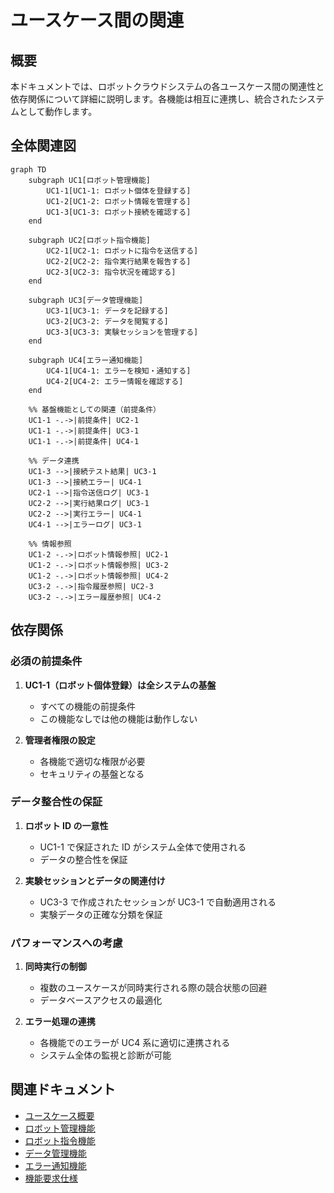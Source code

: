 # ユースケース間の関連

## 概要

本ドキュメントでは、ロボットクラウドシステムの各ユースケース間の関連性と依存関係について詳細に説明します。各機能は相互に連携し、統合されたシステムとして動作します。

## 全体関連図

```mermaid
graph TD
    subgraph UC1[ロボット管理機能]
        UC1-1[UC1-1: ロボット個体を登録する]
        UC1-2[UC1-2: ロボット情報を管理する]
        UC1-3[UC1-3: ロボット接続を確認する]
    end

    subgraph UC2[ロボット指令機能]
        UC2-1[UC2-1: ロボットに指令を送信する]
        UC2-2[UC2-2: 指令実行結果を報告する]
        UC2-3[UC2-3: 指令状況を確認する]
    end

    subgraph UC3[データ管理機能]
        UC3-1[UC3-1: データを記録する]
        UC3-2[UC3-2: データを閲覧する]
        UC3-3[UC3-3: 実験セッションを管理する]
    end

    subgraph UC4[エラー通知機能]
        UC4-1[UC4-1: エラーを検知・通知する]
        UC4-2[UC4-2: エラー情報を確認する]
    end

    %% 基盤機能としての関連（前提条件）
    UC1-1 -.->|前提条件| UC2-1
    UC1-1 -.->|前提条件| UC3-1
    UC1-1 -.->|前提条件| UC4-1

    %% データ連携
    UC1-3 -->|接続テスト結果| UC3-1
    UC1-3 -->|接続エラー| UC4-1
    UC2-1 -->|指令送信ログ| UC3-1
    UC2-2 -->|実行結果ログ| UC3-1
    UC2-2 -->|実行エラー| UC4-1
    UC4-1 -->|エラーログ| UC3-1

    %% 情報参照
    UC1-2 -.->|ロボット情報参照| UC2-1
    UC1-2 -.->|ロボット情報参照| UC3-2
    UC1-2 -.->|ロボット情報参照| UC4-2
    UC3-2 -.->|指令履歴参照| UC2-3
    UC3-2 -.->|エラー履歴参照| UC4-2
```


## 依存関係

### 必須の前提条件

1. **UC1-1（ロボット個体登録）は全システムの基盤**

   - すべての機能の前提条件
   - この機能なしでは他の機能は動作しない

2. **管理者権限の設定**
   - 各機能で適切な権限が必要
   - セキュリティの基盤となる

### データ整合性の保証

1. **ロボット ID の一意性**

   - UC1-1 で保証された ID がシステム全体で使用される
   - データの整合性を保証

2. **実験セッションとデータの関連付け**
   - UC3-3 で作成されたセッションが UC3-1 で自動適用される
   - 実験データの正確な分類を保証

### パフォーマンスへの考慮

1. **同時実行の制御**

   - 複数のユースケースが同時実行される際の競合状態の回避
   - データベースアクセスの最適化

2. **エラー処理の連携**
   - 各機能でのエラーが UC4 系に適切に連携される
   - システム全体の監視と診断が可能

## 関連ドキュメント

- [ユースケース概要](index.md)
- [ロボット管理機能](UC01_robot_management/index.md)
- [ロボット指令機能](UC02_robot_command/index.md)
- [データ管理機能](UC03_data_management/index.md)
- [エラー通知機能](UC04_error_notification/index.md)
- [機能要求仕様](../10_requirements/functional_requirements.md)
